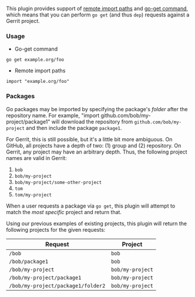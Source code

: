 This plugin provides support of
[remote import paths](https://golang.org/cmd/go/#hdr-Remote_import_paths) and
[go-get command](https://golang.org/cmd/go/), which means that you can perform
`go get` (and thus `dep`) requests against a Gerrit project.

### Usage

* Go-get command

```
go get example.org/foo
```

* Remote import paths

```
import "example.org/foo"
```

### Packages
Go packages may be imported by specifying the package's _folder_ after the repository name.
For example, "import github.com/bob/my-project/package1" will download the repository from
`github.com/bob/my-project` and then include the package `package1`.

For Gerrit, this is still possible, but it's a little bit more ambiguous.
On GitHub, all projects have a depth of two: (1) group and (2) repository.
On Gerrit, any project may have an arbitrary depth.
Thus, the following project names are valid in Gerrit:

1. `bob`
1. `bob/my-project`
1. `bob/my-project/some-other-project`
1. `tom`
1. `tom/my-project`

When a user requests a package via `go get`, this plugin will attempt to match the _most specific_
project and return that.

Using our previous examples of existing projects, this plugin will return the following projects
for the given requests:

| Request                            | Project          |
| ---------------------------------- | ---------------- |
| `/bob`                             | `bob`            |
| `/bob/package1`                    | `bob`            |
| `/bob/my-project`                  | `bob/my-project` |
| `/bob/my-project/package1`         | `bob/my-project` |
| `/bob/my-project/package1/folder2` | `bob/my-project` |

